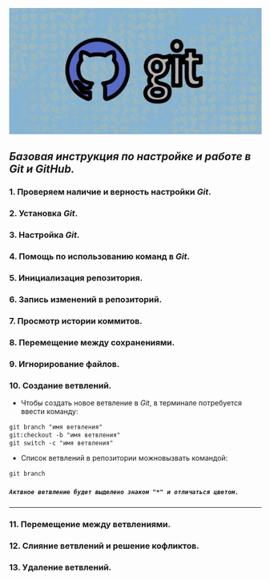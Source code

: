 ![лого github](git.jpg)

***Базовая инструкция по настройке и работе в Git и GitHub.***
---

### 1. Проверяем наличие и верность настройки *Git*.

### 2. Установка *Git*.

### 3. Настройка *Git*.

### 4. Помощь по использованию команд в *Git*.

### 5. Инициализация репозитория.

### 6. Запись изменений в репозиторий.

### 7. Просмотр истории коммитов.

### 8. Перемещение между сохранениями.

### 9. Игнорирование файлов.

### 10. Создание ветвлений.
* Чтобы создать новое ветвление в *Git*, в терминале потребуется ввести команду:
```
git branch "имя ветвления"
git:checkout -b "имя ветвления"
git switch -c "имя ветвления"
```
* Список ветвлений в репозитории можновызвать командой:
```
git branch
```
##### `Актвное ветвление будет выделено знаком "*" и отличаться цветом.`
---


### 11. Перемещение между ветвлениями.

### 12. Слияние ветвлений и решение кофликтов.

### 13. Удаление ветвлений.